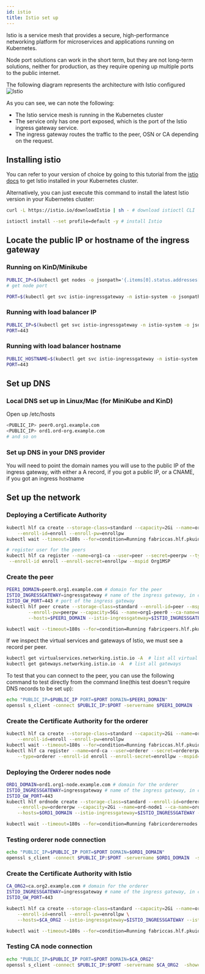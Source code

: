 ```yaml
---
id: istio
title: Istio set up
---
```


Istio is a service mesh that provides a secure, high-performance networking platform for microservices and applications running on Kubernetes.

Node port solutions can work in the short term, but they are not long-term solutions, neither for production, as they require opening up multiple ports to the public internet.


The following diagram represents the architecture with Istio configured
![Istio](/img/istio_hlf.png)

As you can see, we can note the following:
- The Istio service mesh is running in the Kubernetes cluster
- The service only has one port exposed, which is the port of the Istio ingress gateway service.
- The ingress gateway routes the traffic to the peer, OSN or CA depending on the request.

## Installing istio


You can refer to your version of choice by going to this tutorial from the [istio docs](https://istio.io/latest/docs/setup/getting-started/) to get Istio installed in your Kubernetes cluster.


Alternatively, you can just execute this command to install the latest Istio version in your Kubernetes cluster:

```bash
curl -L https://istio.io/downloadIstio | sh - # download istioctl CLI

istioctl install --set profile=default -y # install Istio
```

## Locate the public IP or hostname of the ingress gateway

### Running on KinD/Minikube
```bash
PUBLIC_IP=$(kubectl get nodes -o jsonpath='{.items[0].status.addresses[?(@.type=="InternalIP")].address}')
# get node port

PORT=$(kubectl get svc istio-ingressgateway -n istio-system -o jsonpath='{.spec.ports[?(@.name=="https")].nodePort}')
```

### Running with load balancer IP

```bash
PUBLIC_IP=$(kubectl get svc istio-ingressgateway -n istio-system -o json | jq -r '.status.loadBalancer.ingress[0].ip')
PORT=443
```

### Running with load balancer hostname
```bash
PUBLIC_HOSTNAME=$(kubectl get svc istio-ingressgateway -n istio-system -o json | jq -r '.status.loadBalancer.ingress[0].hostname')
PORT=443
```


## Set up DNS

### Local DNS set up in Linux/Mac (for MiniKube and KinD)

Open up /etc/hosts
```bash
<PUBLIC_IP> peer0.org1.example.com
<PUBLIC_IP> ord1.ord-org.example.com
# and so on
```

### Set up DNS in your DNS provider

You will need to point the domain names you will use to the public IP of the ingress gateway, with either a A record, if you got a public IP, or a CNAME, if you got an ingress hostname


## Set up the network

### Deploying a Certificate Authority

```bash
kubectl hlf ca create --storage-class=standard --capacity=2Gi --name=org1-ca \
    --enroll-id=enroll --enroll-pw=enrollpw  
kubectl wait --timeout=180s --for=condition=Running fabriccas.hlf.pkuidlabs.com --all

# register user for the peers
kubectl hlf ca register --name=org1-ca --user=peer --secret=peerpw --type=peer \
 --enroll-id enroll --enroll-secret=enrollpw --mspid Org1MSP
```

### Create the peer

```bash
PEER1_DOMAIN=peer0.org1.example.com # domain for the peer
ISTIO_INGRESSGATEWAY=ingressgateway # name of the ingress gateway, in case there are many
ISTIO_GW_PORT=443 # port of the ingress gateway
kubectl hlf peer create --storage-class=standard --enroll-id=peer --mspid=Org1MSP \
        --enroll-pw=peerpw --capacity=5Gi --name=org1-peer0 --ca-name=org1-ca.default \
        --hosts=$PEER1_DOMAIN --istio-ingressgateway=$ISTIO_INGRESSGATEWAY --istio-port=$ISTIO_GW_PORT

kubectl wait --timeout=180s --for=condition=Running fabricpeers.hlf.pkuidlabs.com --all
```

If we inspect the virtual services and gateways of Istio, we must see a record per peer.

```bash
kubectl get virtualservices.networking.istio.io -A  # list all virtual services
kubectl get gateways.networking.istio.io -A  # list all gateways
```

To test that you can connect to the peer, you can use the following command to test directly from the command line(this test doesn't require DNS records to be set up):
```bash
echo "PUBLIC_IP=$PUBLIC_IP PORT=$PORT DOMAIN=$PEER1_DOMAIN"
openssl s_client -connect $PUBLIC_IP:$PORT -servername $PEER1_DOMAIN  -showcerts </dev/null
```


### Create the Certificate Authority for the orderer

```bash
kubectl hlf ca create --storage-class=standard --capacity=2Gi --name=ord-ca \
    --enroll-id=enroll --enroll-pw=enrollpw
kubectl wait --timeout=180s --for=condition=Running fabriccas.hlf.pkuidlabs.com --all
kubectl hlf ca register --name=ord-ca --user=orderer --secret=ordererpw \
    --type=orderer --enroll-id enroll --enroll-secret=enrollpw --mspid=OrdererMSP
```

### Deploying the Orderer nodes node

```bash
ORD1_DOMAIN=ord1.org1-node.example.com # domain for the orderer
ISTIO_INGRESSGATEWAY=ingressgateway # name of the ingress gateway, in case there are many
ISTIO_GW_PORT=443
kubectl hlf ordnode create --storage-class=standard --enroll-id=orderer --mspid=OrdererMSP \
    --enroll-pw=ordererpw --capacity=2Gi --name=ord-node1 --ca-name=ord-ca.default \
    --hosts=$ORD1_DOMAIN --istio-ingressgateway=$ISTIO_INGRESSGATEWAY --istio-port=$ISTIO_GW_PORT

kubectl wait --timeout=180s --for=condition=Running fabricorderernodes.hlf.pkuidlabs.com --all
```


### Testing orderer node connection
```bash
echo "PUBLIC_IP=$PUBLIC_IP PORT=$PORT DOMAIN=$ORD1_DOMAIN"
openssl s_client -connect $PUBLIC_IP:$PORT -servername $ORD1_DOMAIN  -showcerts </dev/null
```

### Create the Certificate Authority with Istio

```bash
CA_ORG2=ca.org2.example.com # domain for the orderer
ISTIO_INGRESSGATEWAY=ingressgateway # name of the ingress gateway, in case there are many
ISTIO_GW_PORT=443

kubectl hlf ca create --storage-class=standard --capacity=2Gi --name=org2-ca \
    --enroll-id=enroll --enroll-pw=enrollpw \
    --hosts=$CA_ORG2 --istio-ingressgateway=$ISTIO_INGRESSGATEWAY --istio-port=$ISTIO_GW_PORT

kubectl wait --timeout=180s --for=condition=Running fabriccas.hlf.pkuidlabs.com --all
```


### Testing CA node connection
```bash
echo "PUBLIC_IP=$PUBLIC_IP PORT=$PORT DOMAIN=$CA_ORG2"
openssl s_client -connect $PUBLIC_IP:$PORT -servername $CA_ORG2  -showcerts </dev/null
```

